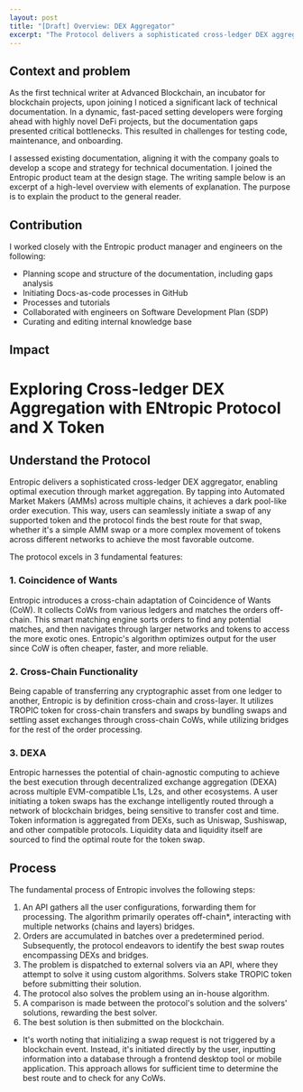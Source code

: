 ```yaml
---
layout: post
title: "[Draft] Overview: DEX Aggregator"
excerpt: "The Protocol delivers a sophisticated cross-ledger DEX aggregator, enabling optimal execution through market aggregation. By tapping into Automated Market Makers (AMMs) across multiple chains, it achieves a dark pool-like order execution. This way, users can seamlessly initiate a swap of any supported token, and the protocol finds the best route for that swap, whether it's a simple AMM swap or a more complex movement of tokens across different networks to achieve the most favorable outcome."
---
```


## Context and problem

As the first technical writer at Advanced Blockchain, an incubator for blockchain projects, upon joining I noticed a significant lack of technical documentation. In a dynamic, fast-paced setting developers were forging ahead with highly novel DeFi projects, but the documentation gaps presented critical bottlenecks. This resulted in challenges for testing code, maintenance, and onboarding.

I assessed existing documentation, aligning it with the company goals to develop a scope and strategy for technical documentation. I joined the Entropic product team at the design stage.
The writing sample below is an excerpt of a high-level overview with elements of explanation. The purpose is to explain the product to the general reader.

## Contribution

I worked closely with the Entropic product manager and engineers on the following:

- Planning scope and structure of the documentation, including gaps analysis
- Initiating Docs-as-code processes in GitHub
- Processes and tutorials
- Collaborated with engineers on Software Development Plan (SDP)
- Curating and editing internal knowledge base

## Impact



# Exploring Cross-ledger DEX Aggregation with ENtropic Protocol and X  Token

## Understand the Protocol

Entropic delivers a sophisticated cross-ledger DEX aggregator, enabling optimal execution through market aggregation. By tapping into Automated Market Makers (AMMs) across multiple chains, it achieves a dark pool-like order execution. This way, users can seamlessly initiate a swap of any supported token and the protocol finds the best route for that swap, whether it's a simple AMM swap or a more complex movement of tokens across different networks to achieve the most favorable outcome.

The protocol excels in 3 fundamental features:

### 1. Coincidence of Wants

Entropic introduces a cross-chain adaptation of Coincidence of Wants (CoW). It collects CoWs from various ledgers and matches the orders off-chain. This smart matching engine sorts orders to find any potential matches, and then navigates through larger networks and tokens to access the more exotic ones. Entropic's algorithm optimizes output for the user since CoW is often cheaper, faster, and more reliable.

### 2. Cross-Chain Functionality

Being capable of transferring any cryptographic asset from one ledger to another, Entropic is by definition cross-chain and cross-layer. It utilizes TROPIC token for cross-chain transfers and swaps by bundling swaps and settling asset exchanges through cross-chain CoWs, while utilizing bridges for the rest of the order processing.

### 3. DEXA

Entropic harnesses the potential of chain-agnostic computing to achieve the best execution through decentralized exchange aggregation (DEXA) across multiple EVM-compatible L1s, L2s, and other ecosystems. A user initiating a token swaps has the exchange intelligently routed through a network of blockchain bridges, being sensitive to transfer cost and time. Token information is aggregated from DEXs, such as Uniswap, Sushiswap, and other compatible protocols. Liquidity data and liquidity itself are sourced to find the optimal route for the token swap.

## Process

The fundamental process of Entropic involves the following steps:

1. An API gathers all the user configurations, forwarding them for processing. The algorithm primarily operates off-chain*, interacting with multiple networks (chains and layers) bridges.
2. Orders are accumulated in batches over a predetermined period. Subsequently, the protocol endeavors to identify the best swap routes encompassing DEXs and bridges.
3. The problem is dispatched to external solvers via an API, where they attempt to solve it using custom algorithms. Solvers stake TROPIC token before submitting their solution.
4. The protocol also solves the problem using an in-house algorithm.
5. A comparison is made between the protocol's solution and the solvers' solutions, rewarding the best solver.
6. The best solution is then submitted on the blockchain.

* It's worth noting that initializing a swap request is not triggered by a blockchain event. Instead, it's initiated directly by the user, inputting information into a database through a frontend desktop tool or mobile application. This approach allows for sufficient time to determine the best route and to check for any CoWs.
